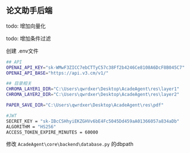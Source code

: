 <!--
 * @Description: 
 * @Author: qwrdxer
 * @Date: 2024-07-22 21:48:10
 * @LastEditTime: 2024-07-22 21:48:43
 * @LastEditors: qwrdxer
-->
## 论文助手后端
todo: 增加向量化

todo:  增加条件过滤

创建 .env文件
```bash
## API
OPENAI_API_KEY="sk-WMwF3ZICC7ebCTTyC57c38Ff2b4246Ce8108A6DcF8B045C7"
OPENAI_API_BASE="https://api.v3.cm/v1/"

## 目录相关
CHROMA_LAYER1_DIR="C:\Users\qwrdxer\Desktop\AcadeAgent\res\layer1"
CHROMA_LAYER2_DIR="C:\Users\qwrdxer\Desktop\AcadeAgent\res\layer2"

PAPER_SAVE_DIR="C:\Users\qwrdxer\Desktop\AcadeAgent\res\pdf"

#JWT
SECRET_KEY = "sk-IBcCSHhyiEKZGHVv6bE4Fc5045Dd459aA01366057a834aDb"
ALGORITHM = "HS256"
ACCESS_TOKEN_EXPIRE_MINUTES = 60000
```

修改
`AcadeAgent\core\backend\database.py` 的dbpath